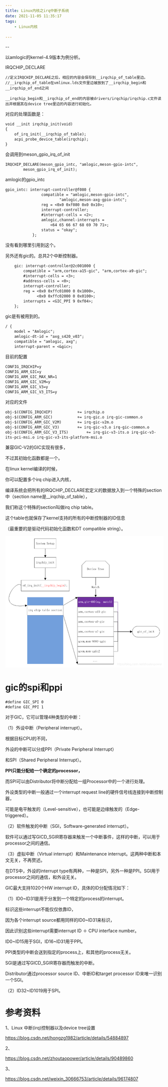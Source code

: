 ```yaml
---
title: Linux内核之irq中断子系统
date: 2021-11-05 11:35:17
tags:
	- Linux内核

---
```


--

以amlogic的kernel-4.9版本为例分析。

IRQCHIP_DECLARE

```
//定义IRQCHIP_DECLARE之后，相应的内容会保存到__irqchip_of_table里边。
//__irqchip_of_table在vmlinux.lds文件里边被放到了__irqchip_begin和__irqchip_of_end之间

__irqchip_begin和__irqchip_of_end的内容被drivers/irqchip/irqchip.c文件读出并根据其在device tree里边的内容进行初始化。
```

对应的处理函数是：

```
void __init irqchip_init(void)
{
	of_irq_init(__irqchip_of_table);
	acpi_probe_device_table(irqchip);
}
```

会调用到meson_gpio_irq_of_init

```
IRQCHIP_DECLARE(meson_gpio_intc, "amlogic,meson-gpio-intc",
		meson_gpio_irq_of_init);

```



amlogic的gpio_intc

```
gpio_intc: interrupt-controller@f080 {
				compatible = "amlogic,meson-gpio-intc",
						"amlogic,meson-axg-gpio-intc";
				reg = <0x0 0xf080 0x0 0x10>;
				interrupt-controller;
				#interrupt-cells = <2>;
				amlogic,channel-interrupts =
					<64 65 66 67 68 69 70 71>;
				status = "okay";
			};
```

没有看到哪里引用到这个。

另外还有gic的。总共2个中断控制器。

```
	gic: interrupt-controller@2c001000 {
		compatible = "arm,cortex-a15-gic", "arm,cortex-a9-gic";
		#interrupt-cells = <3>;
		#address-cells = <0>;
		interrupt-controller;
		reg = <0x0 0xffc01000 0 0x1000>,
		      <0x0 0xffc02000 0 0x0100>;
		interrupts = <GIC_PPI 9 0xf04>;
	};
```

gic是有被用到的。

```
/ {
	model = "Amlogic";
	amlogic-dt-id = "axg_s420_v03";
	compatible = "amlogic, axg";
	interrupt-parent = <&gic>;
```

目前的配置

```
CONFIG_IRQCHIP=y
CONFIG_ARM_GIC=y
CONFIG_ARM_GIC_MAX_NR=1
CONFIG_ARM_GIC_V2M=y
CONFIG_ARM_GIC_V3=y
CONFIG_ARM_GIC_V3_ITS=y
```

对应的文件

```
obj-$(CONFIG_IRQCHIP)			+= irqchip.o
obj-$(CONFIG_ARM_GIC)			+= irq-gic.o irq-gic-common.o
obj-$(CONFIG_ARM_GIC_V2M)		+= irq-gic-v2m.o
obj-$(CONFIG_ARM_GIC_V3)		+= irq-gic-v3.o irq-gic-common.o
obj-$(CONFIG_ARM_GIC_V3_ITS)		+= irq-gic-v3-its.o irq-gic-v3-its-pci-msi.o irq-gic-v3-its-platform-msi.o

```

兼容GIC-V2的GIC实现有很多，

不过其初始化函数都是一个。

在linux kernel编译的时候，

你可以配置多个irq chip进入内核，

编译系统会把所有的IRQCHIP_DECLARE宏定义的数据放入到一个特殊的section中（section name是__irqchip_of_table），

我们称这个特殊的section叫做irq chip table。

这个table也就保存了kernel支持的所有的中断控制器的ID信息

（最重要的是驱动代码初始化函数和DT compatible string）。

![img](../images/playopenwrt_pic/20190523233132450.PNG)

# gic的spi和ppi

```
#define GIC_SPI 0
#define GIC_PPI 1
```

对于GIC，它可以管理4种类型的中断：

（1）外设中断（Peripheral interrupt）。

根据目标CPU的不同，

外设的中断可以分成PPI（Private Peripheral Interrupt）

和SPI（Shared Peripheral Interrupt）。

**PPI只能分配给一个确定的processor，**

而SPI可以由Distributor将中断分配给一组Processor中的一个进行处理。

外设类型的中断一般通过一个interrupt request line的硬件信号线连接到中断控制器，

可能是电平触发的（Level-sensitive），也可能是边缘触发的（Edge-triggered）。

（2）软件触发的中断（SGI，Software-generated interrupt）。

软件可以通过写GICD_SGIR寄存器来触发一个中断事件，这样的中断，可以用于processor之间的通信。

（3）虚拟中断（Virtual interrupt）和Maintenance interrupt。这两种中断和本文无关，不再赘述。

在DTS中，外设的interrupt type有两种，一种是SPI，另外一种是PPI。SGI用于processor之间的通信，和外设无关。



GIC最大支持1020个HW interrupt ID，具体的ID分配情况如下：

（1）ID0~ID31是用于分发到一个特定的process的interrupt。

标识这些interrupt不能仅仅依靠ID，

因为各个interrupt source都用同样的ID0~ID31来标识，

因此识别这些interrupt需要interrupt ID ＋ CPU interface number。

ID0~ID15用于SGI，ID16~ID31用于PPI。

PPI类型的中断会送到指定的process上，和其他的process无关。

SGI是通过写GICD_SGIR寄存器而触发的中断。

Distributor通过processor source ID、中断ID和target processor ID来唯一识别一个SGI。

（2）ID32~ID1019用于SPI。



# 参考资料

1、Linux 中断(irq)控制器以及device tree设置

https://blog.csdn.net/hongzg1982/article/details/54884897

2、

https://blog.csdn.net/zhoutaopower/article/details/90489860

3、

https://blog.csdn.net/weixin_30666753/article/details/96174807